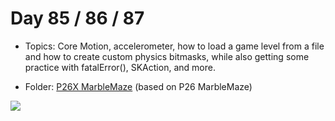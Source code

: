 # Day 85 / 86 / 87

- Topics: Core Motion, accelerometer, how to load a game level from a file and how to create custom physics bitmasks, while also getting some practice with fatalError(), SKAction, and more.

- Folder: [P26X MarbleMaze](https://github.com/JulesMoorhouse/100DaysOfSwift/tree/master/P26X%20MarbleMaze/MarbleMaze) (based on P26 MarbleMaze)

<img src="../Images/day85-p26x.gif">